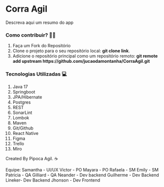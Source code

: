 <h1>Corra Agil</h1>

<p>
Descreva aqui um resumo do app
</p>

<h3>
Como contribuir? 🦾🧠
</h3>

<ol>
<li>Faça um Fork do Repositório</li>
<li>Clone o projeto para o seu repositório local: <b>git clone link</b>.</li>
<li>Adicione o repositório principal como um repositório remoto: <b>git remote add upstream https://github.com/jucaodamontanha/CorraAgil.git</b></li>
</ol>

<h3>
Tecnologias Utilizadas 💻
</h3>

<ol>
<li>Java 17</li>
<li>Springboot</li>
<li>JPA/Hibernate</li>
<li>Postgres</li>
<li>REST</li>
<li>SonarLint</li>
<li>Lombok</li>
<li>Maven</li>
<li>Git/Github</li>
<li>React Native</li>
<li>Figma</li>
<li>Trello</li>
<li>Miro</li>
</ol>

<p>
Created By Pipoca Agil. ☕

Equipe:
Samantha - UI/UX
Victor - PO
Mayara - PO
Rafaela - SM
Emily - SM
Patricia - QA
Gilliard - QA
Neander - Dev backend
Guilherme - Dev Backend
Lineker- Dev Backend 
Jhonson - Dev Frontend
</p>
